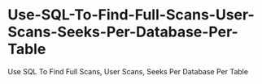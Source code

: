 # Use-SQL-To-Find-Full-Scans-User-Scans-Seeks-Per-Database-Per-Table
Use SQL To Find Full Scans, User Scans, Seeks Per Database Per Table
